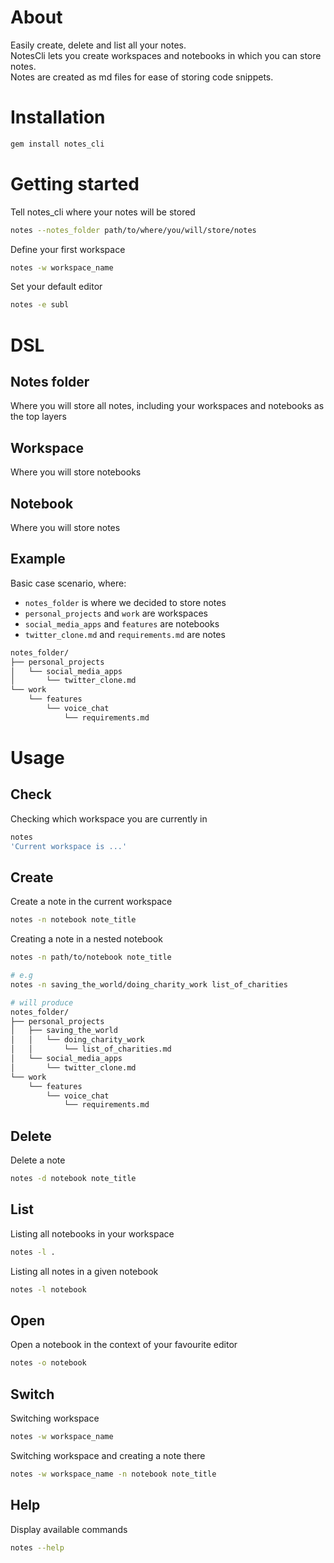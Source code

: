# About
Easily create, delete and list all your notes.  
NotesCli lets you create workspaces and notebooks in which you can store notes.  
Notes are created as md files for ease of storing code snippets.

# Installation
```bash 
gem install notes_cli
```

# Getting started

Tell notes_cli where your notes will be stored
```bash
notes --notes_folder path/to/where/you/will/store/notes
```

Define your first workspace
```bash
notes -w workspace_name
```

Set your default editor
```bash
notes -e subl
```

# DSL
## Notes folder
Where you will store all notes, including your workspaces and notebooks as the top layers

## Workspace
Where you will store notebooks

## Notebook
Where you will store notes

## Example
Basic case scenario, where:  
- `notes_folder` is where we decided to store notes  
- `personal_projects` and `work` are workspaces  
- `social_media_apps` and `features` are notebooks   
- `twitter_clone.md` and `requirements.md` are notes  

```bash
notes_folder/
├── personal_projects
│   └── social_media_apps
│       └── twitter_clone.md
└── work
    └── features
        └── voice_chat
            └── requirements.md
```

# Usage
## Check
Checking which workspace you are currently in
```bash
notes
'Current workspace is ...'
```

## Create
Create a note in the current workspace
```bash
notes -n notebook note_title
```

Creating a note in a nested notebook
```bash
notes -n path/to/notebook note_title
```
```bash
# e.g
notes -n saving_the_world/doing_charity_work list_of_charities

# will produce
notes_folder/
├── personal_projects
│   ├── saving_the_world
│   │   └── doing_charity_work
│   │       └── list_of_charities.md
│   └── social_media_apps
│       └── twitter_clone.md
└── work
    └── features
        └── voice_chat
            └── requirements.md
```

## Delete
Delete a note
```bash
notes -d notebook note_title
```

## List
Listing all notebooks in your workspace
```bash
notes -l .
```

Listing all notes in a given notebook
```bash
notes -l notebook
```

## Open
Open a notebook in the context of your favourite editor
```bash
notes -o notebook
```

## Switch
Switching workspace
```bash
notes -w workspace_name
```

Switching workspace and creating a note there
```bash
notes -w workspace_name -n notebook note_title
```

## Help
Display available commands

```bash
notes --help
```
